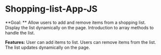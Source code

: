 # Shopping-list-App-JS

**Goal: **
Allow users to add and remove items from a shopping list.
Display the list dynamically on the page.
Introduction to array methods to handle the list.

**Features:**
User can add items to list.
Users can remove items from the list.
The list updates dynamically on the page.
